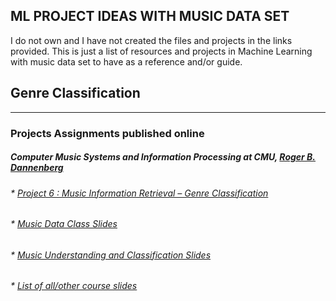 ## ML PROJECT IDEAS WITH MUSIC DATA SET
I do not own and I have not created the files and projects in the links provided. This is just a list of resources and projects in Machine Learning with music data set to have as a reference and/or guide.

## Genre Classification
-----------------------------------------------------------------------------------
### Projects Assignments published online

##### _Computer Music Systems and Information Processing at CMU, [Roger B. Dannenberg](http://www.cs.cmu.edu/~rbd/)_
###### * [Project 6 : Music	Information	Retrieval	– Genre	Classification](https://www.cs.cmu.edu/~music/cmsip/projects/p6.pdf)
###### * [Music Data Class Slides](https://www.cs.cmu.edu/~music/cmsip/slides/11-music-data.pdf)
###### * [Music Understanding and Classification Slides](https://www.cs.cmu.edu/~music/cmsip/slides/14-classifiers.pdf)
###### * [List of all/other course slides](https://www.cs.cmu.edu/~music/cmsip/slides/)


